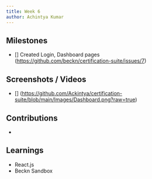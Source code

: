```yaml
---
title: Week 6
author: Achintya Kumar
---
```


## Milestones
- [] Created Login, Dashboard pages (https://github.com/beckn/certification-suite/issues/7)

## Screenshots / Videos 
- [] (https://github.com/Ackintya/certification-suite/blob/main/Images/Dashboard.png?raw=true)

## Contributions
- [](https://github.com/beckn/certification-suite/issues/7)

## Learnings
- React.js
- Beckn Sandbox